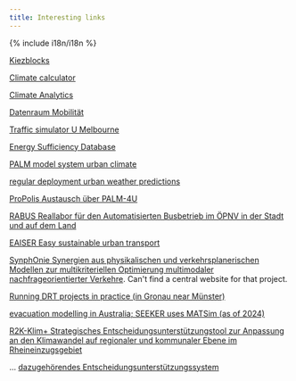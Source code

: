 ```yaml
---
title: Interesting links
---
```


{% include i18n/i18n %}

[Kiezblocks](www.kiezblocks.de)

[Climate calculator](https://en-roads.climateinteractive.org/scenario.html)

[Climate Analytics](https://climateanalytics.org/tools)

[Datenraum Mobilität](https://www.acatech.de/projekt/datenraum-mobilitaet/)

[Traffic simulator U Melbourne](https://github.com/SmartsDev/SMARTS)

[Energy Sufficiency Database](https://energysufficiency.de/en/policy-database-en/)

[PALM model system urban climate](https://gitlab.palm-model.org)

[regular deployment urban weather predictions](www.stadtwetter.uni-hannover.de)

[ProPolis Austausch über PALM-4U](https://www.propolis-palm-4u.de)

[RABUS Reallabor für den Automatisierten Busbetrieb im ÖPNV in der Stadt und auf dem Land](https://www.projekt-rabus.de/)

[EAISER Easy sustainable urban transport](https://easier.dtu.dk/en/)

[SynphOnie Synergien aus physikalischen und verkehrsplanerischen Modellen zur multikriteriellen Optimierung multimodaler nachfrageorientierter Verkehre](https://math.rptu.de/ags/opt/forschung/forschungsprojekte/synphonie).  Can't find a central website for that project.

[Running DRT projects in practice (in Gronau near Münster)](https://www.gronau.de/leben-in-gronau/verkehr/mein-g-mobil/)

[evacuation modelling in Australia; SEEKER uses MATSim (as of 2024)](https://research.csiro.au/evacuation/)

[R2K-Klim+ Strategisches Entscheidungsunterstützungstool zur Anpassung an den Klimawandel auf regionaler und kommunaler Ebene im Rheineinzugsgebiet](https://r2k-klim.net/)

... [dazugehörendes Entscheidungsunterstützungssystem](https://r2k.geomer-maps.de/)
